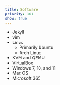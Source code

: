 ```yaml
---
title: Software
priority: 101
show: true
---
```


- Jekyll
- vim
- Linux
  - Primarily Ubuntu
  - Arch Linux
- KVM and QEMU 
- VirtualBox
- Windows 7, 10, and 11
- Mac OS
- Microsoft 365
